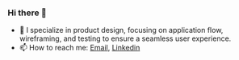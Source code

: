 ### Hi there 👋

- 🌱 I specialize in product design, focusing on application flow, wireframing, and testing to ensure a seamless user experience.
- 📫 How to reach me: <a href="mailto:ardananjungkusuma@gmail.com">Email</a>, <a href="https://www.linkedin.com/in/ardananjungkusuma"> Linkedin</a> 
